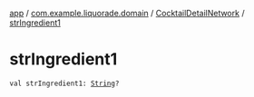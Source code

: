 [app](../../index.md) / [com.example.liquorade.domain](../index.md) / [CocktailDetailNetwork](index.md) / [strIngredient1](./str-ingredient1.md)

# strIngredient1

`val strIngredient1: `[`String`](https://kotlinlang.org/api/latest/jvm/stdlib/kotlin/-string/index.html)`?`